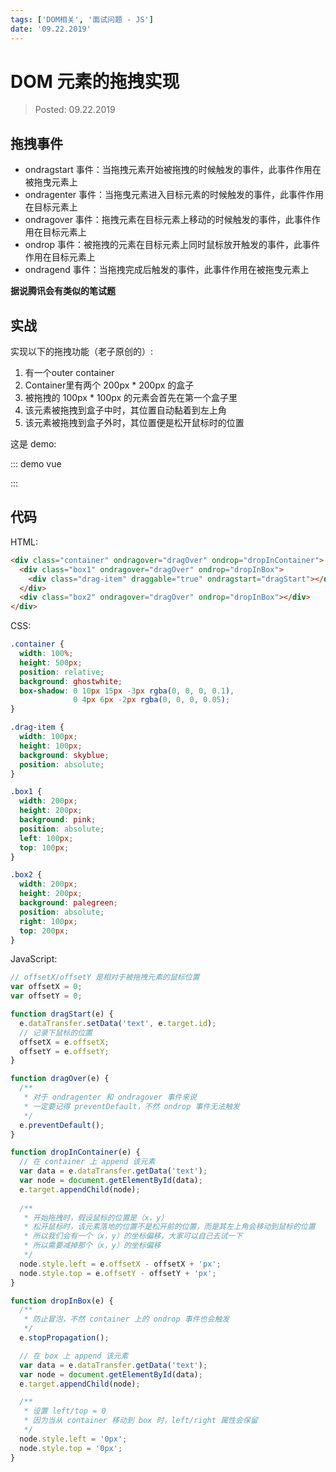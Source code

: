 ```yaml
---
tags: ['DOM相关', '面试问题 - JS']
date: '09.22.2019'
---
```


# DOM 元素的拖拽实现

> Posted: 09.22.2019

<Tag />

## 拖拽事件

- ondragstart 事件：当拖拽元素开始被拖拽的时候触发的事件，此事件作用在被拖曳元素上
- ondragenter 事件：当拖曳元素进入目标元素的时候触发的事件，此事件作用在目标元素上
- ondragover 事件：拖拽元素在目标元素上移动的时候触发的事件，此事件作用在目标元素上
- ondrop 事件：被拖拽的元素在目标元素上同时鼠标放开触发的事件，此事件作用在目标元素上
- ondragend 事件：当拖拽完成后触发的事件，此事件作用在被拖曳元素上


<span v-red>**据说腾讯会有类似的笔试题**</span>

## 实战

实现以下的拖拽功能（老子原创的）:

1. 有一个outer container
2. Container里有两个 200px * 200px 的盒子
3. 被拖拽的 100px * 100px 的元素会首先在第一个盒子里
4. 该元素被拖拽到盒子中时，其位置自动黏着到左上角
5. 该元素被拖拽到盒子外时，其位置便是松开鼠标时的位置

这是 demo:

::: demo vue
<template>
  <div
    class="test-container"
    @dragover="dragOver"
    @drop="dropInContainer"
  >
    <div
      class="box1"
      id="box1"
      @dragover="dragOver"
      @drop="dropInBox"
    >
      <div 
        id="drag-item"
        class="drag-item"
        draggable="true"
        @dragstart="dragStart"
      ></div>
    </div>
    <div
      id="box2"
      class="box2"
      @dragover="dragOver"
      @drop="dropInBox"
    ></div>
  </div>
</template>

<style>
  .test-container {
    width: 100%;
    height: 500px;
    position: relative;
    background: ghostwhite;
    box-shadow: 0 10px 15px -3px rgba(0, 0, 0, 0.1), 0 4px 6px -2px rgba(0, 0, 0, 0.05);
  }

  .drag-item {
    width: 100px;
    height: 100px;
    background: skyblue;
    position: absolute;
  }

  .box1 {
    width: 200px;
    height: 200px;
    background: pink;
    position: absolute;
    left: 100px;
    top: 100px;
  }

  .box2 {
    width: 200px;
    height: 200px;
    background: palegreen;
    position: absolute;
    right: 100px;
    top: 200px;
  }
</style>

<script>
  export default {
    data() {
      return {
        offsetX: 0,
        offsetY: 0,
        target: null
      }
    },
    methods: {
      dragStart: function(e) {
        this.target = e.target;
        this.offsetX = e.offsetX; // 记录下鼠标拖拽时
        this.offsetY = e.offsetY; // 鼠标相对于被拖拽元素的位置
      },
      dragOver: function(e) {
        e.preventDefault();
      },
      dropInContainer: function(e) {
        e.target.appendChild(this.target); // append拖拽元素到container
        this.target.style.left = e.offsetX - this.offsetX + 'px';
        this.target.style.top = e.offsetY - this.offsetY + 'px';
      },
      dropInBox: function(e) {
        e.stopPropagation(); // 阻止冒泡，否则container的drop也会触发
        e.target.appendChild(this.target); // append拖拽元素到box1
        this.target.style.left = '0px'; 
        this.target.style.top = '0px'; // 取
      }
    }
  }
</script>

:::


## 代码

HTML:

```html
<div class="container" ondragover="dragOver" ondrop="dropInContainer">
  <div class="box1" ondragover="dragOver" ondrop="dropInBox">
    <div class="drag-item" draggable="true" ondragstart="dragStart"></div>
  </div>
  <div class="box2" ondragover="dragOver" ondrop="dropInBox"></div>
</div>
```

CSS:

```css
.container {
  width: 100%;
  height: 500px;
  position: relative;
  background: ghostwhite;
  box-shadow: 0 10px 15px -3px rgba(0, 0, 0, 0.1), 
              0 4px 6px -2px rgba(0, 0, 0, 0.05);
}

.drag-item {
  width: 100px;
  height: 100px;
  background: skyblue;
  position: absolute;
}

.box1 {
  width: 200px;
  height: 200px;
  background: pink;
  position: absolute;
  left: 100px;
  top: 100px;
}

.box2 {
  width: 200px;
  height: 200px;
  background: palegreen;
  position: absolute;
  right: 100px;
  top: 200px;
}
```

JavaScript:

```javascript
// offsetX/offsetY 是相对于被拖拽元素的鼠标位置
var offsetX = 0;
var offsetY = 0;

function dragStart(e) {
  e.dataTransfer.setData('text', e.target.id);
  // 记录下鼠标的位置
  offsetX = e.offsetX;
  offsetY = e.offsetY;
}

function dragOver(e) {
  /**
   * 对于 ondragenter 和 ondragover 事件来说
   * 一定要记得 preventDefault，不然 ondrop 事件无法触发
   */
  e.preventDefault();
}

function dropInContainer(e) {
  // 在 container 上 append 该元素
  var data = e.dataTransfer.getData('text');
  var node = document.getElementById(data);
  e.target.appendChild(node);
  
  /**
   * 开始拖拽时，假设鼠标的位置是（x，y）
   * 松开鼠标时，该元素落地的位置不是松开前的位置，而是其左上角会移动到鼠标的位置
   * 所以我们会有一个（x，y）的坐标偏移，大家可以自己去试一下
   * 所以需要减掉那个（x，y）的坐标偏移
   */
  node.style.left = e.offsetX - offsetX + 'px';
  node.style.top = e.offsetY - offsetY + 'px';
}

function dropInBox(e) {
  /**
   * 防止冒泡，不然 container 上的 ondrop 事件也会触发
   */
  e.stopPropagation();

  // 在 box 上 append 该元素
  var data = e.dataTransfer.getData('text');
  var node = document.getElementById(data);
  e.target.appendChild(node);

  /**
   * 设置 left/top = 0
   * 因为当从 container 移动到 box 时，left/right 属性会保留
   */
  node.style.left = '0px'; 
  node.style.top = '0px';
}
```

<Disqus />